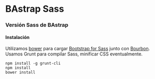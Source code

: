 BAstrap Sass
================================
### Versión Sass de BAstrap


#### Instalación

Utilizamos [bower](http://bower.io/) para cargar [Bootstrap for Sass](https://github.com/twbs/bootstrap-sass) junto con [Bourbon](http://bourbon.io/). Usamos Grunt para compilar Sass, minificar CSS eventualmente.

	npm install -g grunt-cli
	npm install
	bower install